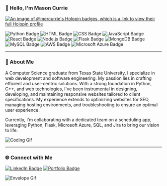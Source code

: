 ### 👋 Hello, I'm Mason Currie

[![An image of @mercurrie's Holopin badges, which is a link to view their full Holopin profile](https://holopin.me/mercurrie)](https://holopin.io/@mercurrie)


![Python Badge](https://img.shields.io/badge/-Python-3776AB?style=flat&logo=Python&logoColor=white)
![HTML Badge](https://img.shields.io/badge/-HTML5-E34F26?style=flat&logo=html5&logoColor=white)
![CSS Badge](https://img.shields.io/badge/-CSS3-1572B6?style=flat&logo=css3&logoColor=white)
![JavaScript Badge](https://img.shields.io/badge/-JavaScript-F7DF1E?style=flat&logo=javascript&logoColor=black)
![React Badge](https://img.shields.io/badge/-React-61DAFB?style=flat&logo=react&logoColor=black)
![Node.js Badge](https://img.shields.io/badge/-Node.js-339933?style=flat&logo=node.js&logoColor=white)
![Flask Badge](https://img.shields.io/badge/-Flask-000000?style=flat&logo=flask&logoColor=white)
![MongoDB Badge](https://img.shields.io/badge/-MongoDB-47A248?style=flat&logo=mongodb&logoColor=white)
![MySQL Badge](https://img.shields.io/badge/-MySQL-4479A1?style=flat&logo=mysql&logoColor=white)
![AWS Badge](https://img.shields.io/badge/-AWS-232F3E?style=flat&logo=amazon-aws&logoColor=white)
![Microsoft Azure Badge](https://img.shields.io/badge/-Microsoft%20Azure-0089D6?style=flat&logo=microsoft-azure&logoColor=white)

---

### 📜 About Me

A Computer Science graduate from Texas State University, I specialize in web development and software engineering. My passion lies in crafting efficient and user-centric solutions. With a strong foundation in Python, C++, and web technologies, I've been instrumental in designing, developing, and maintaining responsive websites tailored to client specifications. My experience extends to optimizing websites for SEO, managing hosting environments, and troubleshooting to ensure an optimal user experience.

Currently, I'm collaborating with a dedicated team on a scheduling app, leveraging Python, Flask, Microsoft Azure, SQL, and Jira to bring our vision to life.

![Coding Gif](https://media.giphy.com/media/qgQUggAC3Pfv687qPC/giphy.gif)


---

### 🌐 Connect with Me

[![LinkedIn Badge](https://img.shields.io/badge/-LinkedIn-0077B5?style=flat&logo=LinkedIn&logoColor=white)](https://www.linkedin.com/in/mason-currie-010772b8/)
[![Portfolio Badge](https://img.shields.io/badge/-Portfolio-FF5722?style=flat&logo=Google-Chrome&logoColor=white)](https://masoncurrie.com/)

![Envelope Gif](https://media.giphy.com/media/2wWBH0vXsVUmKtRJOe/giphy.gif)
